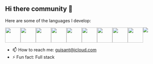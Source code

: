 ## Hi there community 👋
Here are some of the languages ​​I develop: <br>
<div style="display: flex;">
          <img style="width: 50px; heigth: 50px;" src="https://cdn.jsdelivr.net/gh/devicons/devicon@latest/icons/php/php-original.svg" />
          <img style="width: 50px; heigth: 50px;" src="https://cdn.jsdelivr.net/gh/devicons/devicon@latest/icons/laravel/laravel-original.svg" />
          <img style="width: 50px; heigth: 50px;" src="https://cdn.jsdelivr.net/gh/devicons/devicon@latest/icons/javascript/javascript-original.svg" />  
          <img style="width: 50px; heigth: 50px;" src="https://cdn.jsdelivr.net/gh/devicons/devicon@latest/icons/react/react-original.svg" />
          <img style="width: 50px; heigth: 50px;" src="https://cdn.jsdelivr.net/gh/devicons/devicon@latest/icons/vuejs/vuejs-original-wordmark.svg" />
          <img style="width: 50px; heigth: 50px;" src="https://cdn.jsdelivr.net/gh/devicons/devicon@latest/icons/nextjs/nextjs-original-wordmark.svg" />
          <img style="width: 50px; heigth: 50px;" src="https://cdn.jsdelivr.net/gh/devicons/devicon@latest/icons/nodejs/nodejs-original-wordmark.svg" />  
          <img style="width: 50px; heigth: 50px;" src="https://cdn.jsdelivr.net/gh/devicons/devicon@latest/icons/mysql/mysql-original.svg" />
          <img style="width: 50px; heigth: 50px;" src="https://cdn.jsdelivr.net/gh/devicons/devicon@latest/icons/docker/docker-original-wordmark.svg" />
          <img src="https://cdn.jsdelivr.net/gh/devicons/devicon@latest/icons/linux/linux-original.svg" />
</div>
          
- 📫 How to reach me: guisant@icloud.com
- ⚡ Fun fact: Full stack
